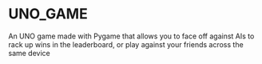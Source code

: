# UNO_GAME
An UNO game made with Pygame that allows you to face off against AIs to rack up wins in the leaderboard, or play against your friends across the same device

